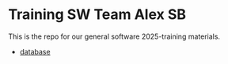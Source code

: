 # Training SW Team Alex SB

This is the repo for our general software 2025-training materials.

- [database](./Database)